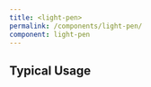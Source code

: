 ```yaml
---
title: <light-pen>
permalink: /components/light-pen/
component: light-pen
---
```


## Typical Usage

<light-pen style="padding: 8px; height: 100%;" resize-position="30" open-languages="js,html,css">
  <script type="text/plain" slot="html">
    <light-pen>
      <script type="text/plain" slot="html">
        <div>
          This is kind of wild huh? We have a <code>&lt;light-pen&gt;</code>
          component running inside of a <code>&lt;light-pen&gt;</code> component!!
        </div>
      &lt;/script>

      <script type="text/plain" slot="css">
        code {
          padding: 2px 6px;
          display: inline-block;
          font-size: 0.9em;
          background-color: rgba(0,0,0,0.05);
          border-radius: 4px;
        }
      &lt;/script>
    </light-pen>
  </script>

  <script type="text/plain" slot="css">
    html, body {
      height: 100%;
      min-height: 100%;
      width: 100%;
      margin: 0;
    }

    light-pen {
      height: 100%;
    }
  </script>

  <script type="text/plain" slot="js">
    import LightPen from "./exports/light-pen.js";

    LightPen.define()
  </script>
</light-pen>
